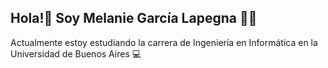 ## Hola!👋  Soy Melanie García Lapegna 🌸😀
Actualmente estoy estudiando la carrera de Ingeniería en Informática en la Universidad de Buenos Aires 💻




<!--
**Melaniegarcialapegna/Melaniegarcialapegna** is a ✨ _special_ ✨ repository because its `README.md` (this file) appears on your GitHub profile.

Here are some ideas to get you started:

- 🔭 I’m currently working on ...
- 🌱 I’m currently learning ...
- 👯 I’m looking to collaborate on ...
- 🤔 I’m looking for help with ...
- 💬 Ask me about ...
- 📫 How to reach me: ...
- 😄 Pronouns: ...
- ⚡ Fun fact: ...
-->
